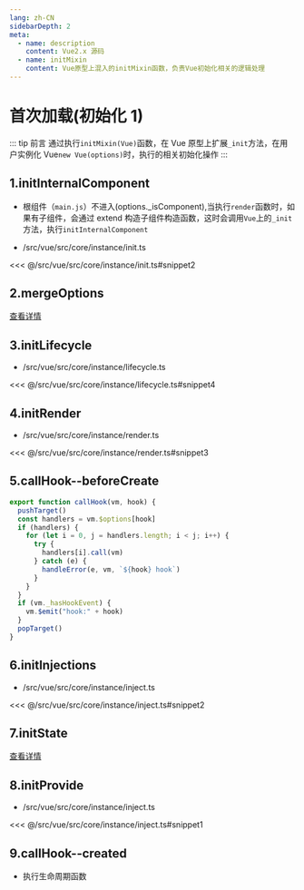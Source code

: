 ```yaml
---
lang: zh-CN
sidebarDepth: 2
meta:
  - name: description
    content: Vue2.x 源码
  - name: initMixin
    content: Vue原型上混入的initMixin函数，负责Vue初始化相关的逻辑处理
---
```


# 首次加载(初始化 1)

::: tip 前言
通过执行`initMixin(Vue)`函数，在 Vue 原型上扩展`_init`方法，在用户实例化 Vue`new Vue(options)`时，执行的相关初始化操作
:::

## 1.initInternalComponent

- 根组件（`main.js`）不进入(options.\_isComponent),当执行`render`函数时，如果有子组件，会通过 extend 构造子组件构造函数，这时会调用`Vue`上的`_init`方法，执行`initInternalComponent`

- /src/vue/src/core/instance/init.ts

<<< @/src/vue/src/core/instance/init.ts#snippet2

## 2.mergeOptions

[查看详情](/source/vue2.x/5.merge.html#_1-mergeoptions)

## 3.initLifecycle

- /src/vue/src/core/instance/lifecycle.ts

<<< @/src/vue/src/core/instance/lifecycle.ts#snippet4

## 4.initRender

- /src/vue/src/core/instance/render.ts

<<< @/src/vue/src/core/instance/render.ts#snippet3

## 5.callHook--beforeCreate

```js
export function callHook(vm, hook) {
  pushTarget()
  const handlers = vm.$options[hook]
  if (handlers) {
    for (let i = 0, j = handlers.length; i < j; i++) {
      try {
        handlers[i].call(vm)
      } catch (e) {
        handleError(e, vm, `${hook} hook`)
      }
    }
  }
  if (vm._hasHookEvent) {
    vm.$emit("hook:" + hook)
  }
  popTarget()
}
```

## 6.initInjections

- /src/vue/src/core/instance/inject.ts

<<< @/src/vue/src/core/instance/inject.ts#snippet2

## 7.initState

[查看详情](/source/vue2.x/6.state.html#_1-initstate)

## 8.initProvide

- /src/vue/src/core/instance/inject.ts

<<< @/src/vue/src/core/instance/inject.ts#snippet1

## 9.callHook--created

- 执行生命周期函数
